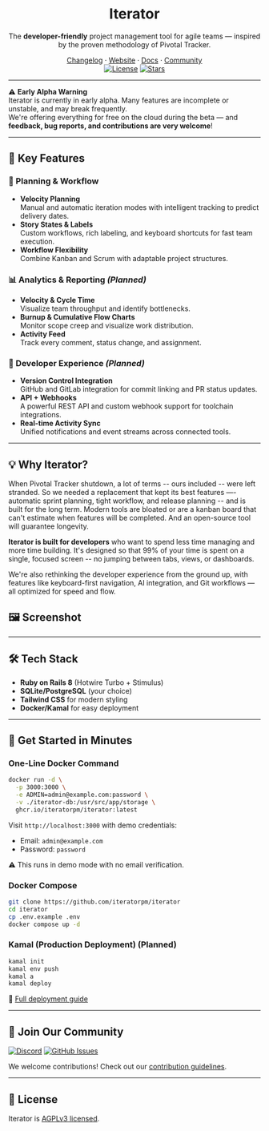 <div align="center">
  <h1 align="center">Iterator</h1>
  <p align="center" class="text-xl">The <strong>developer-friendly</strong> project management tool for agile teams — inspired by the proven methodology of Pivotal Tracker.</p>
</div>

<div align="center">
  <a href="https://iteratorpm.com/changelog">Changelog</a>
  ·
  <a href="https://iteratorpm.com">Website</a>
  ·
  <a href="https://iteratorpm.com/docs">Docs</a>
  ·
  <a href="https://discord.gg/eHPZxVbP">Community</a>
</div>

<div align="center">
  <a href="https://github.com/iteratorpm/iterator/blob/main/LICENSE"><img alt="License" src="https://img.shields.io/badge/license-AGPLv3-purple"></a>
  <a href="https://github.com/iteratorpm/iterator/stargazers"><img alt="Stars" src="https://img.shields.io/github/stars/iteratorpm/iterator?color=black"></a>
</div>

---

⚠️ **Early Alpha Warning**  
Iterator is currently in early alpha. Many features are incomplete or unstable, and may break frequently.  
We're offering everything for free on the cloud during the beta — and **feedback, bug reports, and contributions are very welcome**!

---

## 🚀 Key Features

### 📅 Planning & Workflow
- **Velocity Planning**  
  Manual and automatic iteration modes with intelligent tracking to predict delivery dates.
- **Story States & Labels**  
  Custom workflows, rich labeling, and keyboard shortcuts for fast team execution.
- **Workflow Flexibility**  
  Combine Kanban and Scrum with adaptable project structures.

### 📊 Analytics & Reporting _(Planned)_
- **Velocity & Cycle Time**  
  Visualize team throughput and identify bottlenecks.
- **Burnup & Cumulative Flow Charts**  
  Monitor scope creep and visualize work distribution.
- **Activity Feed**  
  Track every comment, status change, and assignment.

### 🔌 Developer Experience _(Planned)_
- **Version Control Integration**  
  GitHub and GitLab integration for commit linking and PR status updates.
- **API + Webhooks**  
  A powerful REST API and custom webhook support for toolchain integrations.
- **Real-time Activity Sync**  
  Unified notifications and event streams across connected tools.

---

## 💡 Why Iterator?

When Pivotal Tracker shutdown, a lot of terms -- ours included -- were left stranded. So we needed a replacement that kept its best features —- automatic sprint planning, tight workflow, and release planning -- and is built for the long term. Modern tools are bloated or are a kanban board that can't estimate when features will be completed. And an open-source tool will guarantee longevity.

**Iterator is built for developers** who want to spend less time managing and more time building. It's designed so that 99% of your time is spent on a single, focused screen -- no jumping between tabs, views, or dashboards.

We're also rethinking the developer experience from the ground up, with features like keyboard-first navigation, AI integration, and Git workflows — all optimized for speed and flow.

## 🖼️ Screenshot

---

## 🛠️ Tech Stack

- **Ruby on Rails 8** (Hotwire Turbo + Stimulus)
- **SQLite/PostgreSQL** (your choice)
- **Tailwind CSS** for modern styling
- **Docker/Kamal** for easy deployment

---

## 🚀 Get Started in Minutes

### One-Line Docker Command
```bash
docker run -d \
  -p 3000:3000 \
  -e ADMIN=admin@example.com:password \
  -v ./iterator-db:/usr/src/app/storage \
  ghcr.io/iteratorpm/iterator:latest
```

Visit `http://localhost:3000` with demo credentials:

- Email: `admin@example.com`
- Password: `password`

⚠️  This runs in demo mode with no email verification.

### Docker Compose

```bash
git clone https://github.com/iteratorpm/iterator
cd iterator
cp .env.example .env
docker compose up -d
```

### Kamal (Production Deployment) (Planned)
```bash
kamal init
kamal env push
kamal a
kamal deploy
```

📘 [Full deployment guide](https://iteratorpm.com/docs/guides/installation/)

---

## 💬 Join Our Community

[![Discord](https://img.shields.io/badge/chat-Discord-7289DA)](https://discord.gg/eHPZxVbP)
[![GitHub Issues](https://img.shields.io/github/issues/iteratorpm/iterator)](https://github.com/iteratorpm/iterator/issues)

We welcome contributions! Check out our [contribution guidelines](CONTRIBUTING.md).

---

## 📜 License

Iterator is [AGPLv3 licensed](LICENSE).
